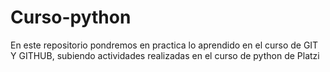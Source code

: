 # Curso-python
En este repositorio pondremos en practica lo aprendido en el curso de GIT Y GITHUB, subiendo actividades realizadas en el curso de python de Platzi
